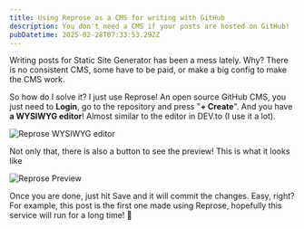 ```yaml
---
title: Using Reprose as a CMS for writing with GitHub
description: You don't need a CMS if your posts are hosted on GitHub!
pubDatetime: 2025-02-28T07:33:53.292Z
---
```

Writing posts for Static Site Generator has been a mess lately. Why? There is no consistent CMS, some have to be paid, or make a big config to make the CMS work.

So how do I solve it? I just use Reprose! An open source GitHub CMS, you just need to **Login**, go to the repository and press "**+ Create**". And you have **a WYSIWYG editor**! Almost similar to the editor in DEV.to (I use it a lot).

![Reprose WYSIWYG editor](https://img-w3teal.vercel.app/image/upload/v1740790800/reprose_ghvtkf.png)

Not only that, there is also a button to see the preview! This is what it looks like

![Reprose Preview](https://img-w3teal.vercel.app/image/upload/v1740790817/reprose-preview_lreyk9.png)

Once you are done, just hit Save and it will commit the changes. Easy, right? For example, this post is the first one made using Reprose, hopefully this service will run for a long time! 🥰